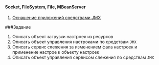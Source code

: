 #### Socket, FileSystem, File, MBeanServer

1. [Оснащение приложений средствами JMX](https://www.ibm.com/developerworks/ru/library/j-jtp09196/)

###Задание
1. Описать объект загрузки настроек из ресурсов
2. Описать объект управления настроками по средствам `JMX`
3. Описать сервис слежения за изменением фала настроек и применение настрое к объекту настроек
4. Описать объект управления сервисом слежения по средствам `JMX`